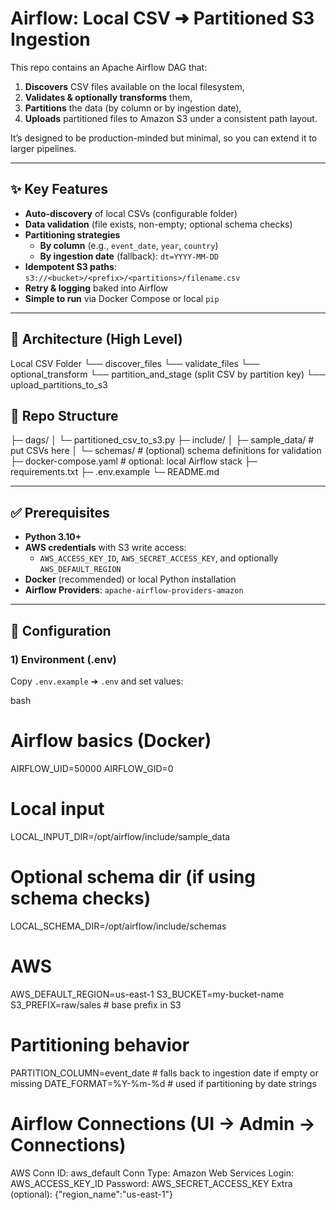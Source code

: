 # Airflow: Local CSV ➜ Partitioned S3 Ingestion

This repo contains an Apache Airflow DAG that:
1) **Discovers** CSV files available on the local filesystem,
2) **Validates & optionally transforms** them,
3) **Partitions** the data (by column or by ingestion date),
4) **Uploads** partitioned files to Amazon S3 under a consistent path layout.

It’s designed to be production-minded but minimal, so you can extend it to larger pipelines.

---

## ✨ Key Features

- **Auto-discovery** of local CSVs (configurable folder)
- **Data validation** (file exists, non-empty; optional schema checks)
- **Partitioning strategies**
  - **By column** (e.g., `event_date`, `year`, `country`)
  - **By ingestion date** (fallback): `dt=YYYY-MM-DD`
- **Idempotent S3 paths**: `s3://<bucket>/<prefix>/<partitions>/filename.csv`
- **Retry & logging** baked into Airflow
- **Simple to run** via Docker Compose or local `pip`

---

## 🧱 Architecture (High Level)

Local CSV Folder
└── discover_files
└── validate_files
└── optional_transform
└── partition_and_stage (split CSV by partition key)
└── upload_partitions_to_s3

## 📁 Repo Structure

├─ dags/
│ └─ partitioned_csv_to_s3.py
├─ include/
│ ├─ sample_data/ # put CSVs here
│ └─ schemas/ # (optional) schema definitions for validation
├─ docker-compose.yaml # optional: local Airflow stack
├─ requirements.txt
├─ .env.example
└─ README.md



---

## ✅ Prerequisites

- **Python 3.10+**
- **AWS credentials** with S3 write access:
  - `AWS_ACCESS_KEY_ID`, `AWS_SECRET_ACCESS_KEY`, and optionally `AWS_DEFAULT_REGION`
- **Docker** (recommended) or local Python installation
- **Airflow Providers**: `apache-airflow-providers-amazon`

---

## 🔐 Configuration

### 1) Environment (.env)
Copy `.env.example` ➜ `.env` and set values:

bash
# Airflow basics (Docker)
AIRFLOW_UID=50000
AIRFLOW_GID=0

# Local input
LOCAL_INPUT_DIR=/opt/airflow/include/sample_data
# Optional schema dir (if using schema checks)
LOCAL_SCHEMA_DIR=/opt/airflow/include/schemas

# AWS
AWS_DEFAULT_REGION=us-east-1
S3_BUCKET=my-bucket-name
S3_PREFIX=raw/sales                    # base prefix in S3

# Partitioning behavior
PARTITION_COLUMN=event_date            # falls back to ingestion date if empty or missing
DATE_FORMAT=%Y-%m-%d                   # used if partitioning by date strings



# Airflow Connections (UI → Admin → Connections)
AWS
Conn ID: aws_default
Conn Type: Amazon Web Services
Login: AWS_ACCESS_KEY_ID
Password: AWS_SECRET_ACCESS_KEY
Extra (optional): {"region_name":"us-east-1"}

